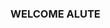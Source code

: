 <html>
<body>
<h3>WELCOME ALUTE</h3>
</body>
</html>

<!---
alutelissu/alutelissu is a ✨ special ✨ repository because its `README.md` (this file) appears on your GitHub profile.
You can click the Preview link to take a look at your changes.
--->

